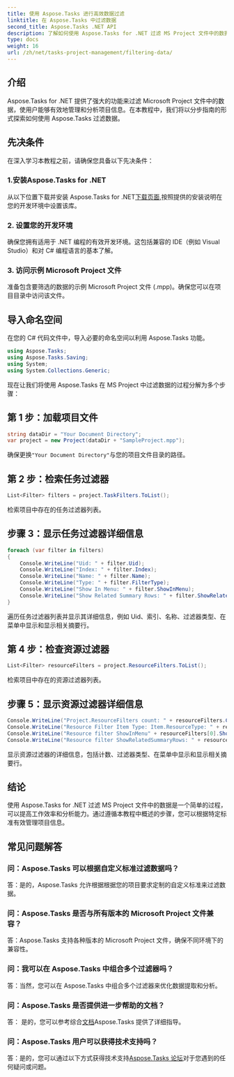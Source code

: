 ```yaml
---
title: 使用 Aspose.Tasks 进行高效数据过滤
linktitle: 在 Aspose.Tasks 中过滤数据
second_title: Aspose.Tasks .NET API
description: 了解如何使用 Aspose.Tasks for .NET 过滤 MS Project 文件中的数据。轻松提高生产力和分析能力。
type: docs
weight: 16
url: /zh/net/tasks-project-management/filtering-data/
---
```

## 介绍
Aspose.Tasks for .NET 提供了强大的功能来过滤 Microsoft Project 文件中的数据，使用户能够有效地管理和分析项目信息。在本教程中，我们将以分步指南的形式探索如何使用 Aspose.Tasks 过滤数据。
## 先决条件
在深入学习本教程之前，请确保您具备以下先决条件：
### 1.安装Aspose.Tasks for .NET
从以下位置下载并安装 Aspose.Tasks for .NET[下载页面](https://releases.aspose.com/tasks/net/),按照提供的安装说明在您的开发环境中设置该库。
### 2. 设置您的开发环境
确保您拥有适用于 .NET 编程的有效开发环境。这包括兼容的 IDE（例如 Visual Studio）和对 C# 编程语言的基本了解。
### 3. 访问示例 Microsoft Project 文件
准备包含要筛选的数据的示例 Microsoft Project 文件 (.mpp)。确保您可以在项目目录中访问该文件。
## 导入命名空间
在您的 C# 代码文件中，导入必要的命名空间以利用 Aspose.Tasks 功能。

```csharp
using Aspose.Tasks;
using Aspose.Tasks.Saving;
using System;
using System.Collections.Generic;

```
现在让我们将使用 Aspose.Tasks 在 MS Project 中过滤数据的过程分解为多个步骤：
## 第 1 步：加载项目文件
```csharp
string dataDir = "Your Document Directory";
var project = new Project(dataDir + "SampleProject.mpp");
```
确保更换`"Your Document Directory"`与您的项目文件目录的路径。
## 第 2 步：检索任务过滤器
```csharp
List<Filter> filters = project.TaskFilters.ToList();
```
检索项目中存在的任务过滤器列表。
## 步骤 3：显示任务过滤器详细信息
```csharp
foreach (var filter in filters)
{
    Console.WriteLine("Uid: " + filter.Uid);
    Console.WriteLine("Index: " + filter.Index);
    Console.WriteLine("Name: " + filter.Name);
    Console.WriteLine("Type: " + filter.FilterType);
    Console.WriteLine("Show In Menu: " + filter.ShowInMenu);
    Console.WriteLine("Show Related Summary Rows: " + filter.ShowRelatedSummaryRows);
}
```
遍历任务过滤器列表并显示其详细信息，例如 Uid、索引、名称、过滤器类型、在菜单中显示和显示相关摘要行。
## 第 4 步：检查资源过滤器
```csharp
List<Filter> resourceFilters = project.ResourceFilters.ToList();
```
检索项目中存在的资源过滤器列表。
## 步骤 5：显示资源过滤器详细信息
```csharp
Console.WriteLine("Project.ResourceFilters count: " + resourceFilters.Count);
Console.WriteLine("Resource Filter Item Type: Item.ResourceType: " + resourceFilters[0].FilterType);
Console.WriteLine("Resource filter ShowInMenu" + resourceFilters[0].ShowInMenu);
Console.WriteLine("Resource filter ShowRelatedSummaryRows: " + resourceFilters[0].ShowRelatedSummaryRows);
```
显示资源过滤器的详细信息，包括计数、过滤器类型、在菜单中显示和显示相关摘要行。
## 结论
使用 Aspose.Tasks for .NET 过滤 MS Project 文件中的数据是一个简单的过程，可以提高工作效率和分析能力。通过遵循本教程中概述的步骤，您可以根据特定标准有效管理项目信息。
## 常见问题解答
### 问：Aspose.Tasks 可以根据自定义标准过滤数据吗？
答：是的，Aspose.Tasks 允许根据根据您的项目要求定制的自定义标准来过滤数据。
### 问：Aspose.Tasks 是否与所有版本的 Microsoft Project 文件兼容？
答：Aspose.Tasks 支持各种版本的 Microsoft Project 文件，确保不同环境下的兼容性。
### 问：我可以在 Aspose.Tasks 中组合多个过滤器吗？
答：当然，您可以在 Aspose.Tasks 中组合多个过滤器来优化数据提取和分析。
### 问：Aspose.Tasks 是否提供进一步帮助的文档？
答： 是的，您可以参考综合[文档](https://reference.aspose.com/tasks/net/)Aspose.Tasks 提供了详细指导。
### 问：Aspose.Tasks 用户可以获得技术支持吗？
答：是的，您可以通过以下方式获得技术支持[Aspose.Tasks 论坛](https://forum.aspose.com/c/tasks/15)对于您遇到的任何疑问或问题。
